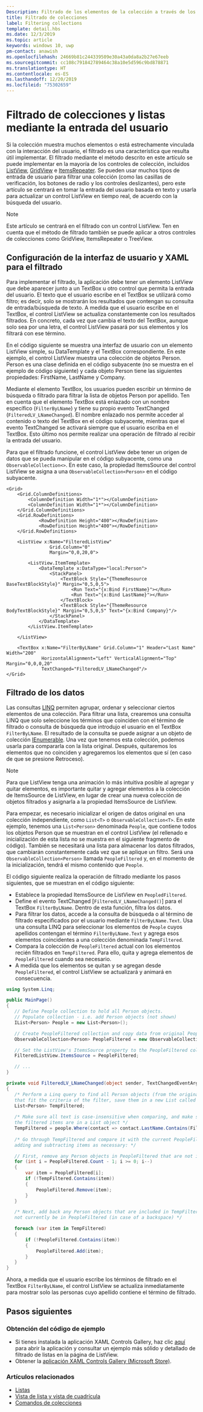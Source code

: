 ```yaml
---
Description: Filtrado de los elementos de la colección a través de los datos proporcionados por el usuario.
title: Filtrado de colecciones
label: Filtering collections
template: detail.hbs
ms.date: 12/3/2019
ms.topic: article
keywords: windows 10, uwp
pm-contact: anawish
ms.openlocfilehash: 24669b81c244339509e30a43a0da8a2b27e67eeb
ms.sourcegitcommit: cc108c791842789464c38a10e5d596c9bd878871
ms.translationtype: HT
ms.contentlocale: es-ES
ms.lasthandoff: 12/20/2019
ms.locfileid: "75302659"
---
```

# <a name="filtering-collections-and-lists-through-user-input"></a>Filtrado de colecciones y listas mediante la entrada del usuario
Si la colección muestra muchos elementos o está estrechamente vinculada con la interacción del usuario, el filtrado es una característica que resulta útil implementar. El filtrado mediante el método descrito en este artículo se puede implementar en la mayoría de los controles de colección, incluidos [ListView](https://docs.microsoft.com/uwp/api/Windows.UI.Xaml.Controls.ListView), [GridView](https://docs.microsoft.com/uwp/api/windows.ui.xaml.controls.gridview) e [ItemsRepeater](https://docs.microsoft.com/uwp/api/microsoft.ui.xaml.controls.itemsrepeater?view=winui-2.2). Se pueden usar muchos tipos de entrada de usuario para filtrar una colección (como las casillas de verificación, los botones de radio y los controles deslizantes), pero este artículo se centrará en tomar la entrada del usuario basada en texto y usarla para actualizar un control ListView en tiempo real, de acuerdo con la búsqueda del usuario. 

> [!NOTE]
> Este artículo se centrará en el filtrado con un control ListView. Ten en cuenta que el método de filtrado también se puede aplicar a otros controles de colecciones como GridView, ItemsRepeater o TreeView.

## <a name="setting-up-the-ui-and-xaml-for-filtering"></a>Configuración de la interfaz de usuario y XAML para el filtrado
Para implementar el filtrado, la aplicación debe tener un elemento ListView que debe aparecer junto a un TextBox u otro control que permita la entrada del usuario. El texto que el usuario escribe en el TextBox se utilizará como filtro; es decir, solo se mostrarán los resultados que contengan su consulta de entrada/búsqueda de texto. A medida que el usuario escribe en el TextBox, el control ListView se actualiza constantemente con los resultados filtrados. En concreto, cada vez que cambia el texto del TextBox, aunque solo sea por una letra, el control ListView pasará por sus elementos y los filtrará con ese término.

En el código siguiente se muestra una interfaz de usuario con un elemento ListView simple, su DataTemplate y el TextBox correspondiente. En este ejemplo, el control ListView muestra una colección de objetos Person. Person es una clase definida en el código subyacente (no se muestra en el ejemplo de código siguiente) y cada objeto Person tiene las siguientes propiedades: FirstName, LastName y Company.

Mediante el elemento TextBox, los usuarios pueden escribir un término de búsqueda o filtrado para filtrar la lista de objetos Person por apellido. Ten en cuenta que el elemento TextBox está enlazado con un nombre específico (`FilterByLName`) y tiene su propio evento TextChanged (`FilteredLV_LNameChanged`). El nombre enlazado nos permite acceder al contenido o texto del TextBox en el código subyacente, mientras que el evento TextChanged se activará siempre que el usuario escriba en el TextBox. Esto último nos permite realizar una operación de filtrado al recibir la entrada del usuario. 

Para que el filtrado funcione, el control ListView debe tener un origen de datos que se pueda manipular en el código subyacente, como una `ObservableCollection<>`. En este caso, la propiedad ItemsSource del control ListView se asigna a una `ObservableCollection<Person>` en el código subyacente. 

```xaml
<Grid>
    <Grid.ColumnDefinitions>
        <ColumnDefinition Width="1*"></ColumnDefinition>
        <ColumnDefinition Width="1*"></ColumnDefinition>
    </Grid.ColumnDefinitions>
    <Grid.RowDefinitions>
            <RowDefinition Height="400"></RowDefinition>
            <RowDefinition Height="400"></RowDefinition>
    </Grid.RowDefinitions>

    <ListView x:Name="FilteredListView"
                Grid.Column="0"
                Margin="0,0,20,0">

        <ListView.ItemTemplate>
            <DataTemplate x:DataType="local:Person">
                <StackPanel>
                    <TextBlock Style="{ThemeResource BaseTextBlockStyle}" Margin="0,5,0,5">
                        <Run Text="{x:Bind FirstName}"></Run>
                        <Run Text="{x:Bind LastName}"></Run>
                    </TextBlock>
                    <TextBlock Style="{ThemeResource BodyTextBlockStyle}" Margin="0,5,0,5" Text="{x:Bind Company}"/>
                </StackPanel>
            </DataTemplate>
        </ListView.ItemTemplate>

    </ListView>

    <TextBox x:Name="FilterByLName" Grid.Column="1" Header="Last Name" Width="200"
             HorizontalAlignment="Left" VerticalAlignment="Top" Margin="0,0,0,20"
             TextChanged="FilteredLV_LNameChanged"/>
</Grid>
```
## <a name="filtering-the-data"></a>Filtrado de los datos
Las consultas [LINQ](https://docs.microsoft.com/dotnet/csharp/programming-guide/concepts/linq/introduction-to-linq-queries) permiten agrupar, ordenar y seleccionar ciertos elementos de una colección. Para filtrar una lista, crearemos una consulta LINQ que solo seleccione los términos que coinciden con el término de filtrado o consulta de búsqueda que introdujo el usuario en el TextBox `FilterByLName`. El resultado de la consulta se puede asignar a un objeto de colección [IEnumerable<T>](https://docs.microsoft.com/dotnet/api/system.collections.generic.ienumerable-1). Una vez que tenemos esta colección, podemos usarla para compararla con la lista original. Después, quitaremos los elementos que no coinciden y agregaremos los elementos que sí (en caso de que se presione Retroceso).

> [!NOTE]
> Para que ListView tenga una animación lo más intuitiva posible al agregar y quitar elementos, es importante quitar y agregar elementos a la colección de ItemsSource de ListView, en lugar de crear una nueva colección de objetos filtrados y asignarla a la propiedad ItemsSource de ListView.

Para empezar, es necesario inicializar el origen de datos original en una colección independiente, como `List<T>` o `ObservableCollection<T>`. En este ejemplo, tenemos una `List<Person>` denominada `People`, que contiene todos los objetos Person que se muestran en el control ListView (el rellenado e inicialización de esta lista no se muestra en el siguiente fragmento de código). También se necesitará una lista para almacenar los datos filtrados, que cambiarán constantemente cada vez que se aplique un filtro. Será una `ObservableCollection<Person>` llamada `PeopleFiltered` y, en el momento de la inicialización, tendrá el mismo contenido que `People`.
 
El código siguiente realiza la operación de filtrado mediante los pasos siguientes, que se muestran en el código siguiente:
 - Establece la propiedad ItemsSource de ListView en `PeopledFiltered`. 
 - Define el evento TextChanged [`FilteredLV_LNameChanged()`] para el TextBox `FilterByLName`. Dentro de esta función, filtra los datos.
 - Para filtrar los datos, accede a la consulta de búsqueda o al término de filtrado especificados por el usuario mediante `FilterByLName.Text`. Usa una consulta LINQ para seleccionar los elementos de `People` cuyos apellidos contengan el término `FilterByLName.Text` y agrega esos elementos coincidentes a una colección denominada `TempFiltered`.
 - Compara la colección de `PeopleFiltered` actual con los elementos recién filtrados en `TempFiltered`. Para ello, quita y agrega elementos de `PeopleFiltered` cuando sea necesario.
 - A medida que los elementos se quitan y se agregan desde `PeopleFiltered`, el control ListView se actualizará y animará en consecuencia.

 ```csharp
using System.Linq;

public MainPage()
{
    // Define People collection to hold all Person objects. 
    // Populate collection - i.e. add Person objects (not shown)
    IList<Person> People = new List<Person>();

    // Create PeopleFiltered collection and copy data from original People collection
    ObservableCollection<Person> PeopleFiltered = new ObservableCollection<Person>(People);

    // Set the ListView's ItemsSource property to the PeopleFiltered collection
    FilteredListView.ItemsSource = PeopleFiltered;

    // ... 
}

private void FilteredLV_LNameChanged(object sender, TextChangedEventArgs e)
{
    /* Perform a Linq query to find all Person objects (from the original People collection)
    that fit the criteria of the filter, save them in a new List called TempFiltered. */
    List<Person> TempFiltered;
    
    /* Make sure all text is case-insensitive when comparing, and make sure 
    the filtered items are in a List object */
    TempFiltered = people.Where(contact => contact.LastName.Contains(FilterByLName.Text, StringComparison.InvariantCultureIgnoreCase)).ToList();
    
    /* Go through TempFiltered and compare it with the current PeopleFiltered collection,
    adding and subtracting items as necessary: */

    // First, remove any Person objects in PeopleFiltered that are not in TempFiltered
    for (int i = PeopleFiltered.Count - 1; i >= 0; i--)
    {
        var item = PeopleFiltered[i];
        if (!TempFiltered.Contains(item))
        {
            PeopleFiltered.Remove(item);
        }
    }

    /* Next, add back any Person objects that are included in TempFiltered and may 
    not currently be in PeopleFiltered (in case of a backspace) */

    foreach (var item in TempFiltered)
    {
        if (!PeopleFiltered.Contains(item))
        {
            PeopleFiltered.Add(item);
        }
    }
}
 ```

Ahora, a medida que el usuario escribe los términos de filtrado en el TextBox `FilterByLName`, el control ListView se actualiza inmediatamente para mostrar solo las personas cuyo apellido contiene el término de filtrado.

## <a name="next-steps"></a>Pasos siguientes

### <a name="get-the-sample-code"></a>Obtención del código de ejemplo
- Si tienes instalada la aplicación XAML Controls Gallery</strong>, haz clic [aquí](xamlcontrolsgallery:/item/ListView) para abrir la aplicación y consultar un ejemplo más sólido y detallado de filtrado de listas en la página de ListView.
- Obtener la [aplicación XAML Controls Gallery (Microsoft Store)](https://www.microsoft.com/store/productId/9MSVH128X2ZT).

### <a name="related-articles"></a>Artículos relacionados
- [Listas](lists.md)
- [Vista de lista y vista de cuadrícula](listview-and-gridview.md)
- [Comandos de colecciones](collection-commanding.md)